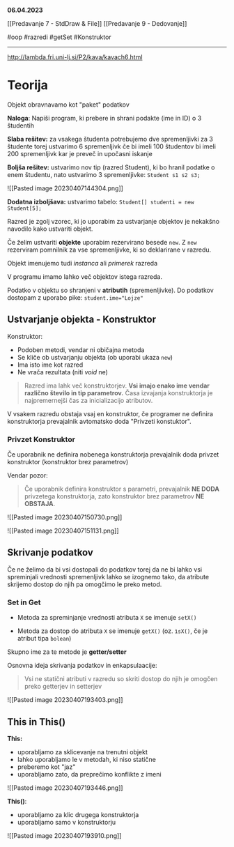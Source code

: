 
**06.04.2023**

[[Predavanje 7 - StdDraw & File]]
[[Predavanje 9 - Dedovanje]]

#oop #razredi  #getSet #Konstruktor

---

http://lambda.fri.uni-lj.si/P2/kava/kavach6.html

# Teorija

Objekt obravnavamo kot "paket" podatkov

**Naloga**: Napiši program, ki prebere in shrani podakte (ime in ID) o 3 študentih

**Slaba rešitev:** za vsakega študenta potrebujemo dve spremenljivki za 3 študente torej ustvarimo 6 spremenljivk če bi imeli 100 študentov bi imeli 200 spremenljivk kar je preveč in upočasni iskanje

**Boljša rešitev:** ustvarimo nov tip (razred Student), ki bo hranil podatke o enem študentu, nato ustvarimo 3 spremenljivke: ```Student s1 s2 s3;```

![[Pasted image 20230407144304.png]]

**Dodatna izboljšava:** ustvarimo tabelo: ```Student[] studenti = new Student[5];```


Razred je zgolj vzorec, ki jo uporabim za ustvarjanje objektov je nekakšno navodilo kako ustvariti objekt.

Če želim ustvariti **objekte** uporabim rezervirano besede ```new```. Z ``` new ``` rezerviram pomnilnik za vse spremenljivke, ki so deklarirane v razredu.

Objekt imenujemo tudi *instanca* ali *primerek* razreda

V programu imamo lahko več objektov istega razreda.

Podatko v objektu so shranjeni v **atributih** (spremenljivke). Do podatkov dostopam z uporabo pike:
```student.ime="Lojze"```


## Ustvarjanje objekta - Konstruktor

Konstruktor:
- Podoben metodi, vendar ni običajna metoda
- Se kliče ob ustvarjanju objekta (ob uporabi ukaza ```new```)
- Ima isto ime kot razred
- Ne vrača rezultata (niti *void* ne)

> Razred ima lahk več konstruktorjev. **Vsi imajo enako ime vendar različno število in tip parametrov.** Časa izvajanja konstruktorja je najpremernejši čas za inicializacijo atributov. 

V vsakem razredu obstaja vsaj en konstruktor, če programer ne definira konstruktorja prevajalnik avtomatsko doda "Privzeti konstuktor".

### Privzet Konstruktor 

Če uporabnik ne definira nobenega konstruktorja prevajalnik doda privzet konstruktor (konstruktor brez parametrov)

Vendar pozor:
> Če uporabnik definira konstruktor s parametri, prevajalnik **NE DODA** privzetega konstruktorja, zato konstruktor brez parametrov **NE OBSTAJA**. 

![[Pasted image 20230407150730.png]]

![[Pasted image 20230407151131.png]]


## Skrivanje podatkov

Če ne želimo da bi vsi dostopali do podatkov torej da ne bi lahko vsi spreminjali vrednosti spremenljivk lahko se izognemo tako, da atribute skrijemo dostop do njih pa omogčimo le preko metod.

### Set in Get

- Metoda za spreminjanje vrednosti atributa ```X``` se imenuje ```setX()```

- Metoda za dostop do atributa ```X``` se imenuje ```getX()``` (oz. ```ìsX()```, če je atribut tipa ```bolean```)

Skupno ime za te metode je **getter/setter**

Osnovna ideja skrivanja podatkov in enkapsulaacije:

>Vsi ne statični atributi v razredu so skriti dostop do njih je omogčen preko getterjev in setterjev

![[Pasted image 20230407193403.png]]

## This in This()

**This:**
- uporabljamo za sklicevanje na trenutni objekt
- lahko uporabljamo le v metodah, ki niso statične
- preberemo kot "jaz"
- uporabljamo zato, da preprečimo konflikte z imeni

![[Pasted image 20230407193446.png]]

**This()**:
- uporabljamo za klic drugega konstruktorja
- uporabljamo samo v konstruktorju

![[Pasted image 20230407193910.png]]